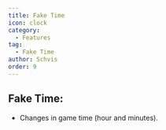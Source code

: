 ```yaml
---
title: Fake Time
icon: clock
category:
  - Features
tag:
  - Fake Time
author: Schvis
order: 9
---
```


## Fake Time:
- Changes in game time (hour and minutes).
